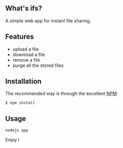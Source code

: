 ## What's ifs?

A simple web app for instant file sharing.

## Features

- upload a file
- download a file
- remove a file
- purge all the stored files

## Installation

The recommended way is through the excellent [NPM](http://www.npmjs.org/):

    $ npm install

## Usage

    nodejs app

Enjoy !
